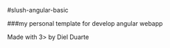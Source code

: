 #slush-angular-basic

###my personal template for develop angular webapp

Made with 3> by Diel Duarte